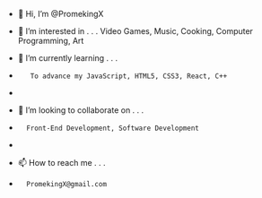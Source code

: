 - 👋 Hi, I’m @PromekingX
- 👀 I’m interested in . . . 
      Video Games, Music, Cooking, Computer Programming, Art
    
- 🌱 I’m currently learning . . .
-        To advance my JavaScript, HTML5, CSS3, React, C++
-        
- 💞️ I’m looking to collaborate on . . .
-       Front-End Development, Software Development
-       
- 📫 How to reach me . . .
-       PromekingX@gmail.com 

<!---
PromekingX/PromekingX is a ✨ special ✨ repository because its `README.md` (this file) appears on your GitHub profile.
You can click the Preview link to take a look at your changes.
--->
